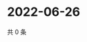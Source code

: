 # 2022-06-26

共 0 条

<!-- BEGIN WEIBO -->
<!-- 最后更新时间 Sun Jun 26 2022 23:14:46 GMT+0800 (China Standard Time) -->

<!-- END WEIBO -->
